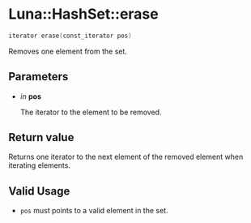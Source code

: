 # Luna::HashSet::erase

```c++
iterator erase(const_iterator pos)
```

Removes one element from the set. 



## Parameters
* *in* **pos**

    The iterator to the element to be removed. 

## Return value
Returns one iterator to the next element of the removed element when iterating elements. 

## Valid Usage
* `pos` must points to a valid element in the set. 

